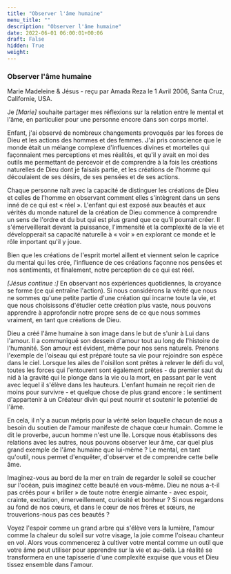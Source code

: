 ```yaml
---
title: "Observer l'âme humaine"
menu_title: ""
description: "Observer l'âme humaine"
date: 2022-06-01 06:00:01+00:06
draft: False
hidden: True
weight:
---
```

### Observer l'âme humaine

Marie Madeleine & Jésus - reçu par Amada Reza le 1 Avril 2006, Santa Cruz, Californie, USA.

Je *[Marie]* souhaite partager mes réflexions sur la relation entre le mental et l'âme, en particulier pour une personne encore dans son corps mortel.

Enfant, j'ai observé de nombreux changements provoqués par les forces de Dieu et les actions des hommes et des femmes. J'ai pris conscience que le monde était un mélange complexe d'influences divines et mortelles qui façonnaient mes perceptions et mes réalités, et qu'il y avait en moi des outils me permettant de percevoir et de comprendre à la fois les créations naturelles de Dieu dont je faisais partie, et les créations de l'homme qui découlaient de ses désirs, de ses pensées et de ses actions.

Chaque personne naît avec la capacité de distinguer les créations de Dieu et celles de l'homme en observant comment elles s'intègrent dans un sens inné de ce qui est « réel ». L'enfant qui est exposé aux beautés et aux vérités du monde naturel de la création de Dieu commence à comprendre un sens de l'ordre et du but qui est plus grand que ce qu'il pourrait créer. Il s'émerveillerait devant la puissance, l'immensité et la complexité de la vie et développerait sa capacité naturelle à « voir » en explorant ce monde et le rôle important qu'il y joue. 

Bien que les créations de l'esprit mortel aillent et viennent selon le caprice du mental qui les crée, l'influence de ces créations façonne nos pensées et nos sentiments, et finalement, notre perception de ce qui est réel.

*[Jésus continue :]* En observant nos expériences quotidiennes, la croyance se forme (ce qui entraîne l'action). Si nous considérons la vérité que nous ne sommes qu'une petite partie d'une création qui incarne toute la vie, et que nous choisissons d'étudier cette création plus vaste, nous pouvons apprendre à approfondir notre propre sens de ce que nous sommes vraiment, en tant que créations de Dieu.

Dieu a créé l'âme humaine à son image dans le but de s'unir à Lui dans l'amour. Il a communiqué son dessein d'amour tout au long de l'histoire de l'humanité. Son amour est évident, même pour nos sens naturels. Prenons l'exemple de l'oiseau qui est préparé toute sa vie pour rejoindre son espèce dans le ciel. Lorsque les ailes de l'oisillon sont prêtes à relever le défi du vol, toutes les forces qui l'entourent sont également prêtes - du premier saut du nid à la gravité qui le plonge dans la vie ou la mort, en passant par le vent avec lequel il s'élève dans les hauteurs. L'enfant humain ne reçoit rien de moins pour survivre - et quelque chose de plus grand encore : le sentiment d'appartenir à un Créateur divin qui peut nourrir et soutenir le potentiel de l'âme.

En cela, il n'y a aucun mépris pour la vérité selon laquelle chacun de nous a besoin du soutien de l'amour manifeste de chaque cœur humain. Comme le dit le proverbe, aucun homme n'est une île. Lorsque nous établissons des relations avec les autres, nous pouvons observer leur âme, car quel plus grand exemple de l'âme humaine que lui-même ? Le mental, en tant qu'outil, nous permet d'enquêter, d'observer et de comprendre cette belle âme.

Imaginez-vous au bord de la mer en train de regarder le soleil se coucher sur l'océan, puis imaginez cette beauté en vous-même. Dieu ne nous a-t-il pas créés pour « briller » de toute notre énergie aimante - avec espoir, crainte, excitation, émerveillement, curiosité et bonheur ? Si nous regardons au fond de nos cœurs, et dans le cœur de nos frères et sœurs, ne trouverions-nous pas ces beautés ?

Voyez l'espoir comme un grand arbre qui s'élève vers la lumière, l'amour comme la chaleur du soleil sur votre visage, la joie comme l'oiseau chanteur en vol. Alors vous commencerez à cultiver votre mental comme un outil que votre âme peut utiliser pour apprendre sur la vie et au-delà. La réalité se transformera en une tapisserie d'une complexité exquise que vous et Dieu tissez ensemble dans l'amour.
